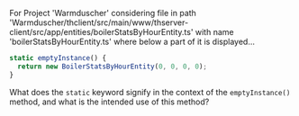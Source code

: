For Project 'Warmduscher' considering file in path 'Warmduscher/thclient/src/main/www/thserver-client/src/app/entities/boilerStatsByHourEntity.ts' with name 'boilerStatsByHourEntity.ts' where below a part of it is displayed... 

```typescript
static emptyInstance() {
  return new BoilerStatsByHourEntity(0, 0, 0, 0);
}
```

What does the `static` keyword signify in the context of the `emptyInstance()` method, and what is the intended use of this method?